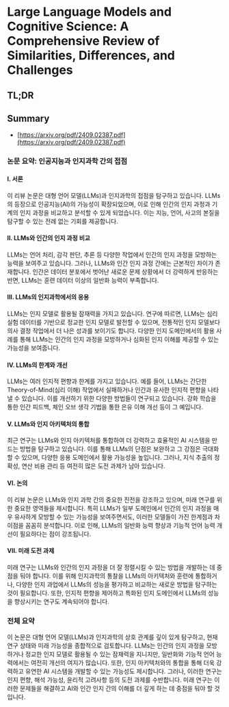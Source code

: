 # Large Language Models and Cognitive Science: A Comprehensive Review of Similarities, Differences, and Challenges
## TL;DR
## Summary
- [https://arxiv.org/pdf/2409.02387.pdf](https://arxiv.org/pdf/2409.02387.pdf)

### 논문 요약: 인공지능과 인지과학 간의 접점

#### I. 서론
이 리뷰 논문은 대형 언어 모델(LLMs)과 인지과학의 접점을 탐구하고 있습니다. LLMs의 등장으로 인공지능(AI)의 가능성이 확장되었으며, 이로 인해 인간의 인지 과정과 기계의 인지 과정을 비교하고 분석할 수 있게 되었습니다. 이는 지능, 언어, 사고의 본질을 탐구할 수 있는 전례 없는 기회를 제공합니다.

#### II. LLMs와 인간의 인지 과정 비교
LLMs는 언어 처리, 감각 판단, 추론 등 다양한 작업에서 인간의 인지 과정을 모방하는 능력을 보여주고 있습니다. 그러나, LLMs와 인간 인지 과정 간에는 근본적인 차이가 존재합니다. 인간은 데이터 분포에서 벗어난 새로운 문제 상황에서 더 강력하게 반응하는 반면, LLMs는 훈련 데이터 이상의 일반화 능력이 부족합니다.

#### III. LLMs의 인지과학에서의 응용
LLMs는 인지 모델로 활용될 잠재력을 가지고 있습니다. 연구에 따르면, LLMs는 심리 실험 데이터를 기반으로 정교한 인지 모델로 발전할 수 있으며, 전통적인 인지 모델보다 의사 결정 작업에서 더 나은 성과를 보이기도 합니다. 다양한 인지 도메인에서의 활용 사례를 통해 LLMs는 인간의 인지 과정을 모방하거나 심화된 인지 이해를 제공할 수 있는 가능성을 보여줍니다.

#### IV. LLMs의 한계와 개선
LLMs는 여러 인지적 편향과 한계를 가지고 있습니다. 예를 들어, LLMs는 간단한 Theory-of-Mind(심리 이해) 작업에서 실패하거나 인간과 유사한 인지적 편향을 나타낼 수 있습니다. 이를 개선하기 위한 다양한 방법들이 연구되고 있습니다. 강화 학습을 통한 인간 피드백, 체인 오브 생각 기법을 통한 은유 이해 개선 등이 그 예입니다.

#### V. LLMs와 인지 아키텍처의 통합
최근 연구는 LLMs와 인지 아키텍처를 통합하여 더 강력하고 효율적인 AI 시스템을 만드는 방법을 탐구하고 있습니다. 이를 통해 LLMs의 단점은 보완하고 그 강점은 극대화할 수 있으며, 다양한 응용 도메인에서 활용 가능성을 높입니다. 그러나, 지식 추출의 정확성, 연산 비용 관리 등 여전히 많은 도전 과제가 남아 있습니다.

#### VI. 논의
이 리뷰 논문은 LLMs와 인지 과학 간의 중요한 진전을 강조하고 있으며, 미래 연구를 위한 중요한 영역들을 제시합니다. 특히 LLMs가 일부 도메인에서 인간의 인지 과정을 매우 유사하게 모방할 수 있는 가능성을 보여주면서도, 이러한 모델들이 가진 한계점과 차이점을 꼼꼼히 분석합니다. 이로 인해, LLMs의 일반화 능력 향상과 기능적 언어 능력 개선이 필요하다는 점이 강조됩니다.

#### VII. 미래 도전 과제
미래 연구는 LLMs와 인간의 인지 과정을 더 잘 정렬시킬 수 있는 방법을 개발하는 데 중점을 둬야 합니다. 이를 위해 인지과학의 통찰을 LLMs의 아키텍처와 훈련에 통합하거나, 다양한 인지 과업에서 LLMs의 성능을 평가하고 비교하는 새로운 방법을 탐구하는 것이 필요합니다. 또한, 인지적 편향을 제어하고 특화된 인지 도메인에서 LLMs의 성능을 향상시키는 연구도 계속되어야 합니다.

### 전체 요약
이 논문은 대형 언어 모델(LLMs)과 인지과학의 상호 관계를 깊이 있게 탐구하고, 현재 연구 상태와 미래 가능성을 종합적으로 검토합니다. LLMs는 인간의 인지 과정을 모방하거나 정교한 인지 모델로 활용될 수 있는 잠재력을 지니지만, 일반화와 기능적 언어 능력에서는 여전히 개선의 여지가 많습니다. 또한, 인지 아키텍처와의 통합을 통해 더욱 강력하고 유연한 AI 시스템을 개발할 수 있는 가능성도 제시합니다. 그러나, 이러한 연구는 인지 편향, 해석 가능성, 윤리적 고려사항 등의 도전 과제를 수반합니다. 미래 연구는 이러한 문제들을 해결하고 AI와 인간 인지 간의 이해를 더 깊게 하는 데 중점을 둬야 할 것입니다.